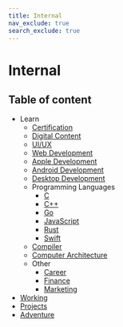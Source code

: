 ```yaml
---
title: Internal
nav_exclude: true
search_exclude: true
---
```


# Internal

<h2 class="text-delta">Table of content</h2>

-   Learn
    -   [Certification](/internal/learn/certification)
    -   [Digital Content](/internal/learn/digital-content)
    -   [UI/UX](/internal/learn/ui-ux)
    -   [Web Development](/internal/learn/web-development)
    -   [Apple Development](/internal/learn/apple-development)
    -   [Android Development](/internal/learn/android-development)
    -   [Desktop Development](/internal/learn/desktop-development)
    -   Programming Languages
        -   [C](/internal/learn/programming-languages/c)
        -   [C++](/internal/learn/programming-languages/cpp)
        -   [Go](/internal/learn/programming-languages/go)
        -   [JavaScript](/internal/learn/programming-languages/javascript)
        -   [Rust](/internal/learn/programming-languages/rust)
        -   [Swift](/internal/learn/programming-languages/swift)
    -   [Compiler](/internal/learn/compiler)
    -   [Computer Architecture](/internal/learn/computer-architecture)
    -   Other
        -   [Career](/internal/learn/other/career)
        -   [Finance](/internal/learn/other/finance)
        -   [Marketing](/internal/learn/other/marketing)
-   [Working](/internal/working)
-   [Projects](/internal/projects)
-   [Adventure](/internal/adventure)

